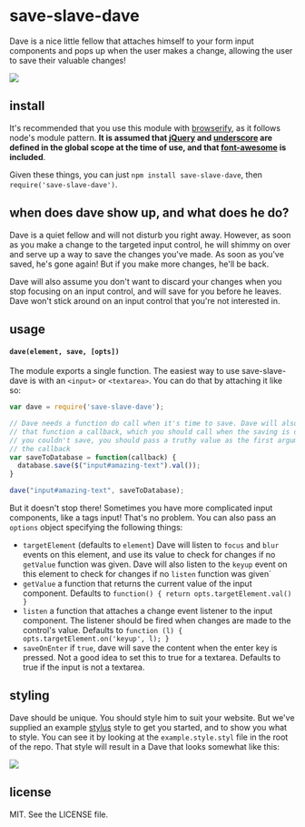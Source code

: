 # save-slave-dave

Dave is a nice little fellow that attaches himself to your form input components
and pops up when the user makes a change, allowing the user to save their
valuable changes!

<img src="http://i.imgur.com/y18Ha6E.jpg"/>

## install

It's recommended that you use this module with
[browserify](https://github.com/substack/node-browserify), as it follows node's
module pattern. **It is assumed that [jQuery](http://jquery.com/) and 
[underscore](http://underscorejs.org/) are defined in the global scope at the
time of use, and that
[font-awesome](http://fortawesome.github.io/Font-Awesome/) is included**. 

Given these things, you can just `npm install save-slave-dave`, then 
`require('save-slave-dave')`.

## when does dave show up, and what does he do?

Dave is a quiet fellow and will not disturb you right away. However, as soon
as you make a change to the targeted input control, he will shimmy on over
and serve up a way to save the changes you've made. As soon as you've saved,
he's gone again! But if you make more changes, he'll be back.

Dave will also assume you don't want to discard your changes when you stop
focusing on an input control, and will save for you before he leaves. Dave
won't stick around on an input control that you're not interested in.

## usage

#### `dave(element, save, [opts])`

The module exports a single function. The easiest way to use save-slave-dave is
with an `<input>` or `<textarea>`. You can do that by attaching it like so:

```javascript
var dave = require('save-slave-dave');

// Dave needs a function do call when it's time to save. Dave will also passed
// that function a callback, which you should call when the saving is done. If
// you couldn't save, you should pass a truthy value as the first argument of
// the callback
var saveToDatabase = function(callback) {
  database.save($("input#amazing-text").val());
}

dave("input#amazing-text", saveToDatabase);
```

But it doesn't stop there! Sometimes you have more complicated input components,
like a tags input! That's no problem. You can also pass an `options` object
specifying the following things:

* `targetElement` (defaults to `element`) Dave will listen to `focus` and `blur`
  events on this element,  and use its value to check for changes if no 
  `getValue` function was given. Dave will also listen to the `keyup` event on
  this element to check for changes if no `listen` function was given`
* `getValue` a function that returns the current value of the input component.
  Defaults to `function() { return opts.targetElement.val() }`
* `listen` a function that attaches a change event listener to the input
  component. The listener should be fired when changes are made to the control's
  value. Defaults to `function (l) { opts.targetElement.on('keyup', l); }`
* `saveOnEnter` if `true`, dave will save the content when the enter key is
  pressed. Not a good idea to set this to true for a textarea. Defaults to true
  if the input is not a textarea.

## styling

Dave should be unique. You should style him to suit your website. But we've
supplied an example [stylus](http://learnboost.github.io/stylus/) style to get 
you started, and to show you what to style. You can see it by looking at the
`example.style.styl` file in the root of the repo. That style will result in a
Dave that looks somewhat like this:

<img src="http://i.imgur.com/iVravHn.gif"/>

## license

MIT. See the LICENSE file.


